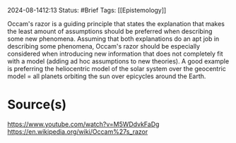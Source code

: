 2024-08-1412:13
Status: #Brief 
Tags: [[Epistemology]]

Occam's razor is a guiding principle that states the explanation that makes the least amount of assumptions should be preferred when describing some new phenomena. Assuming that both explanations do an apt job in describing some phenomena, Occam's razor should be especially considered when introducing new information that does not completely fit with a model (adding ad hoc assumptions to new theories). A good example is preferring the heliocentric model of the solar system over the geocentric model = all planets orbiting the sun over epicycles around the Earth. 
# Source(s)
https://www.youtube.com/watch?v=M5WDdvkFaDg
https://en.wikipedia.org/wiki/Occam%27s_razor